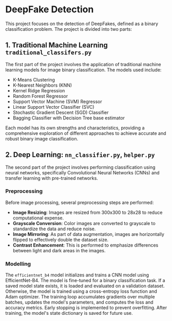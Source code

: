 # DeepFake Detection

This project focuses on the detection of DeepFakes, defined as a binary classification problem. The project is divided into two parts:

## 1. Traditional Machine Learning `traditional_classifers.py`

The first part of the project involves the application of traditional machine learning models for image binary classification. The models used include:

- K-Means Clustering
- K-Nearest Neighbors (KNN)
- Kernel Ridge Regression
- Random Forest Regressor
- Support Vector Machine (SVM) Regressor
- Linear Support Vector Classifier (SVC)
- Stochastic Gradient Descent (SGD) Classifier
- Bagging Classifier with Decision Tree base estimator

Each model has its own strengths and characteristics, providing a comprehensive exploration of different approaches to achieve accurate and robust binary image classification.

## 2. Deep Learning: `nn_classifier.py`, `helper.py`

The second part of the project involves performing classification using neural networks, specifically Convolutional Neural Networks (CNNs) and transfer learning with pre-trained networks.

### Preprocessing

Before image processing, several preprocessing steps are performed:

- **Image Resizing**: Images are resized from 300x300 to 28x28 to reduce computational expense.
- **Grayscale Conversion**: Color images are converted to grayscale to standardize the data and reduce noise.
- **Image Mirroring**: As part of data augmentation, images are horizontally flipped to effectively double the dataset size.
- **Contrast Enhancement**: This is performed to emphasize differences between light and dark areas in the images.

### Modelling

The `efficientnet_b4` model initializes and trains a CNN model using EfficientNet-B4. The model is fine-tuned for a binary classification task. If a saved model state exists, it is loaded and evaluated on a validation dataset. Otherwise, the model is trained using a cross-entropy loss function and Adam optimizer. The training loop accumulates gradients over multiple batches, updates the model's parameters, and computes the loss and accuracy metrics. Early stopping is implemented to prevent overfitting. After training, the model's state dictionary is saved for future use.
